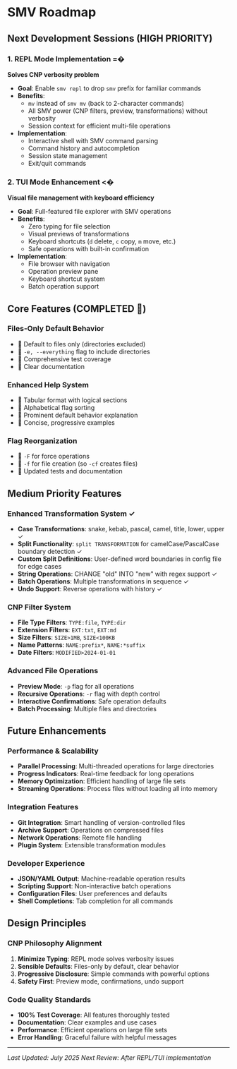 # SMV Roadmap

## Next Development Sessions (HIGH PRIORITY)

### 1. REPL Mode Implementation =�
**Solves CNP verbosity problem**

- **Goal**: Enable `smv repl` to drop `smv` prefix for familiar commands
- **Benefits**: 
  - `mv` instead of `smv mv` (back to 2-character commands)
  - All SMV power (CNP filters, preview, transformations) without verbosity
  - Session context for efficient multi-file operations
- **Implementation**:
  - Interactive shell with SMV command parsing
  - Command history and autocompletion
  - Session state management
  - Exit/quit commands

### 2. TUI Mode Enhancement <�
**Visual file management with keyboard efficiency**

- **Goal**: Full-featured file explorer with SMV operations
- **Benefits**:
  - Zero typing for file selection
  - Visual previews of transformations
  - Keyboard shortcuts (`d` delete, `c` copy, `m` move, etc.)
  - Safe operations with built-in confirmation
- **Implementation**:
  - File browser with navigation
  - Operation preview pane
  - Keyboard shortcut system
  - Batch operation support

## Core Features (COMPLETED )

### Files-Only Default Behavior
-  Default to files only (directories excluded)
-  `-e, --everything` flag to include directories
-  Comprehensive test coverage
-  Clear documentation

### Enhanced Help System
-  Tabular format with logical sections
-  Alphabetical flag sorting
-  Prominent default behavior explanation
-  Concise, progressive examples

### Flag Reorganization
-  `-F` for force operations
-  `-f` for file creation (so `-cf` creates files)
-  Updated tests and documentation

## Medium Priority Features

### Enhanced Transformation System ✓
- **Case Transformations**: snake, kebab, pascal, camel, title, lower, upper ✓
- **Split Functionality**: `split TRANSFORMATION` for camelCase/PascalCase boundary detection ✓
- **Custom Split Definitions**: User-defined word boundaries in config file for edge cases
- **String Operations**: CHANGE "old" INTO "new" with regex support ✓
- **Batch Operations**: Multiple transformations in sequence ✓
- **Undo Support**: Reverse operations with history ✓

### CNP Filter System
- **File Type Filters**: `TYPE:file`, `TYPE:dir`
- **Extension Filters**: `EXT:txt`, `EXT:md`
- **Size Filters**: `SIZE>1MB`, `SIZE<100KB`
- **Name Patterns**: `NAME:prefix*`, `NAME:*suffix`
- **Date Filters**: `MODIFIED>2024-01-01`

### Advanced File Operations
- **Preview Mode**: `-p` flag for all operations
- **Recursive Operations**: `-r` flag with depth control
- **Interactive Confirmations**: Safe operation defaults
- **Batch Processing**: Multiple files and directories

## Future Enhancements

### Performance & Scalability
- **Parallel Processing**: Multi-threaded operations for large directories
- **Progress Indicators**: Real-time feedback for long operations
- **Memory Optimization**: Efficient handling of large file sets
- **Streaming Operations**: Process files without loading all into memory

### Integration Features
- **Git Integration**: Smart handling of version-controlled files
- **Archive Support**: Operations on compressed files
- **Network Operations**: Remote file handling
- **Plugin System**: Extensible transformation modules

### Developer Experience
- **JSON/YAML Output**: Machine-readable operation results
- **Scripting Support**: Non-interactive batch operations
- **Configuration Files**: User preferences and defaults
- **Shell Completions**: Tab completion for all commands

## Design Principles

### CNP Philosophy Alignment
1. **Minimize Typing**: REPL mode solves verbosity issues
2. **Sensible Defaults**: Files-only by default, clear behavior
3. **Progressive Disclosure**: Simple commands with powerful options
4. **Safety First**: Preview mode, confirmations, undo support

### Code Quality Standards
- **100% Test Coverage**: All features thoroughly tested
- **Documentation**: Clear examples and use cases
- **Performance**: Efficient operations on large file sets
- **Error Handling**: Graceful failure with helpful messages

---

*Last Updated: July 2025*
*Next Review: After REPL/TUI implementation*